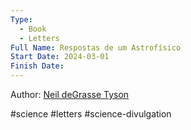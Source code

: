 ```yaml
---
Type:
  - Book
  - Letters
Full Name: Respostas de um Astrofísico
Start Date: 2024-03-01
Finish Date:
---
```

Author: [Neil deGrasse Tyson](db/people/neil-degrasse-tyson)

#science #letters #science-divulgation 